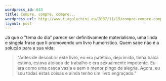 ```yaml
--- 
wordpress_id: 643
title: Compre, compre, compre...
wordpress_url: http://www.tiagoluchini.eu/2007/11/19/compre-compre-compre/
layout: post
---
```

Já que o "tema do dia" parece ser definitivamente materialismo, uma linda e singela frase que li promovendo um livro humorístico. Quem sabe não é a solução para a sua vida:

> "Antes de descobrir este livro, eu era patético, deprimido, tinha baixa estima, estava atolado de trabalho e era sexualmente impotente. Eu era como uma casca vazia e sem o menor pingo de alegria. Agora, eu sou todas estas coisas e ainda tenho um livro engraçado."
